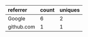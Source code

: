 | referrer   | count | uniques |
| :--------- | :---- | :------ |
| Google     | 6     | 2       |
| github.com | 1     | 1       |
